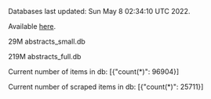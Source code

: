 Databases last updated: Sun May  8 02:34:10 UTC 2022. 

Available [here](https://github.com/cbeauhilton/ash-db/releases).


29M	abstracts_small.db

219M	abstracts_full.db

Current number of items in db:
[{"count(*)": 96904}]

Current number of scraped items in db:
[{"count(*)": 25711}]
